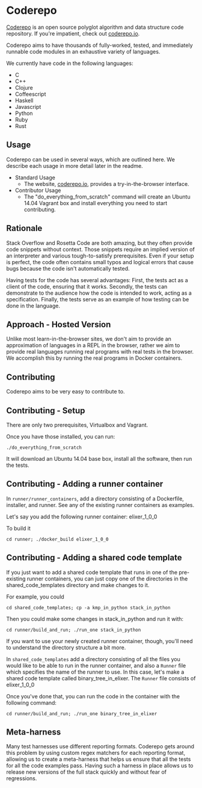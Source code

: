 Coderepo
====
[Coderepo](http://github.com/gmccreight/coderepo) is an open source
polyglot algorithm and data structure code repository.  If you're impatient,
check out [coderepo.io](http://www.coderepo.io).

Coderepo aims to have thousands of fully-worked, tested, and immediately
runnable code modules in an exhaustive variety of languages.  

We currently have code in the following languages:

* C
* C++
* Clojure
* Coffeescript
* Haskell
* Javascript
* Python
* Ruby
* Rust

Usage
---

Coderepo can be used in several ways, which are outlined here.  We describe
each usage in more detail later in the readme.

* Standard Usage
    * The website, [coderepo.io](http://www.coderepo.io), provides a
      try-in-the-browser interface.
* Contributor Usage
    * The "do\_everything\_from\_scratch" command will create an Ubuntu 14.04
      Vagrant box and install everything you need to start contributing.

Rationale
---

Stack Overflow and Rosetta Code are both amazing, but they often provide code
snippets without context.  Those snippets require an implied version of
an interpreter and various tough-to-satisfy prerequisites.  Even if your setup
is perfect, the code often contains small typos and logical errors that cause
bugs because the code isn't automatically tested.

Having tests for the code has several advantages:  First, the tests act as a
client of the code, ensuring that it works.  Secondly, the tests can
demonstrate to the audience how the code is intended to work, acting as a
specification.  Finally, the tests serve as an example of how testing can
be done in the language.

Approach - Hosted Version
---

Unlike most learn-in-the-browser sites, we don't aim to provide an
approximation of languages in a REPL in the browser, rather we aim to
provide real languages running real programs with real tests in the browser.
We accomplish this by running the real programs in Docker containers.


Contributing
---

Coderepo aims to be very easy to contribute to.

Contributing - Setup
---
There are only two prerequisites, Virtualbox and Vagrant.

Once you have those installed, you can run:

    ./do_everything_from_scratch

It will download an Ubuntu 14.04 base box, install all the software, then run
the tests.

Contributing - Adding a runner container
---

In `runner/runner_containers`, add a directory consisting of a Dockerfile,
installer, and runner.  See any of the existing runner containers as examples.

Let's say you add the following runner container: elixer\_1\_0\_0

To build it

    cd runner; ./docker_build elixer_1_0_0

Contributing - Adding a shared code template
---

If you just want to add a shared code template that runs in one of the
pre-existing runner containers, you can just copy one of the directories in
the shared\_code\_templates directory and make changes to it.

For example, you could

    cd shared_code_templates; cp -a kmp_in_python stack_in_python

Then you could make some changes in stack\_in\_python and run it with:

    cd runner/build_and_run; ./run_one stack_in_python

If you want to use your newly created runner container, though, you'll need to
understand the directory structure a bit more.

In `shared_code_templates` add a directory consisting of all the files you
would like to be able to run in the runner container, and also a `Runner` file
which specifies the name of the runner to use.  In this case, let's make
a shared code template called binary\_tree\_in\_elixer.  The `Runner` file
consists of elixer\_1\_0\_0

Once you've done that, you can run the code in the container with the following
command:

    cd runner/build_and_run; ./run_one binary_tree_in_elixer

Meta-harness
---

Many test harnesses use different reporting formats.  Coderepo gets around
this problem by using custom regex matchers for each reporting format, allowing
us to create a meta-harness that helps us ensure that all the tests for all the
code examples pass.  Having such a harness in place allows us to release new
versions of the full stack quickly and without fear of regressions.

